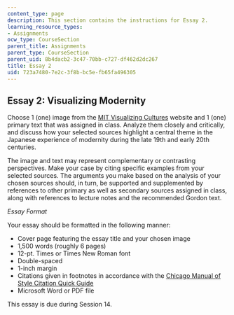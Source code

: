 ```yaml
---
content_type: page
description: This section contains the instructions for Essay 2.
learning_resource_types:
- Assignments
ocw_type: CourseSection
parent_title: Assignments
parent_type: CourseSection
parent_uid: 8b4dacb2-3c47-70bb-c727-df462d2dc267
title: Essay 2
uid: 723a7480-7e2c-3f8b-bc5e-fb65fa496305
---
```


Essay 2: Visualizing Modernity
------------------------------

Choose 1 (one) image from the [MIT Visualizing Cultures](/ans7870/21f/21f.027/home/index.html) website and 1 (one) primary text that was assigned in class. Analyze them closely and critically, and discuss how your selected sources highlight a central theme in the Japanese experience of modernity during the late 19th and early 20th centuries.

The image and text may represent complementary or contrasting perspectives. Make your case by citing specific examples from your selected sources. The arguments you make based on the analysis of your chosen sources should, in turn, be supported and supplemented by references to other primary as well as secondary sources assigned in class, along with references to lecture notes and the recommended Gordon text.

_Essay Format_

Your essay should be formatted in the following manner:

*   Cover page featuring the essay title and your chosen image
*   1,500 words (roughly 6 pages)
*   12-pt. Times or Times New Roman font
*   Double-spaced
*   1-inch margin
*   Citations given in footnotes in accordance with the [Chicago Manual of Style Citation Quick Guide](http://www.chicagomanualofstyle.org/tools_citationguide.html)
*   Microsoft Word or PDF file

This essay is due during Session 14.